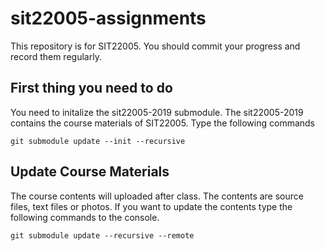# sit22005-assignments
This repository is for SIT22005. 
You should commit your progress and record them regularly.
## First thing you need to do
You need to initalize the sit22005-2019 submodule. 
The sit22005-2019 contains the course materials of SIT22005.
Type the following commands 
```
git submodule update --init --recursive
```
## Update Course Materials
The course contents will uploaded after class. 
The contents are source files, text files or photos.
If you want to update the contents type the following commands to the console.
```
git submodule update --recursive --remote
```
